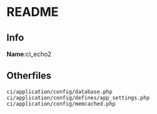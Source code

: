 # README
## Info
**Name**:cl_echo2  


## Otherfiles

```.gitignore
ci/application/config/database.php
ci/application/config/defines/app_settings.php
ci/application/config/memcached.php
````
